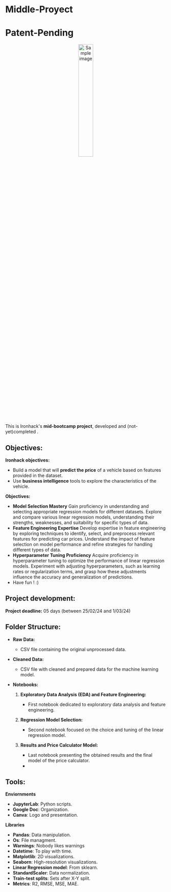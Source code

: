 # Middle-Proyect
# Patent-Pending

<p align="center">
  <img src="![image](https://github.com/carloscuerda9/Middle-Proyect/assets/157844996/d1c48f75-7f9b-4f5f-90ce-d47c4a6a60c9)
" alt="Sample image" width="30%">
</p>

This is Ironhack's **mid-bootcamp project**, developed and (not-yet)completed .


## Objectives:

**Ironhack objectives:**
* Build a model that will **predict the price** of a vehicle based on features provided in the dataset.
* Use **business intelligence** tools to explore the characteristics of the vehicle.

**Objectives:**
* **Model Selection Mastery** Gain proficiency in understanding and selecting appropriate regression models for different datasets. Explore and compare various linear regression models, understanding their strengths, weaknesses, and suitability for specific types of data.
* **Feature Engineering Expertise** Develop expertise in feature engineering by exploring techniques to identify, select, and preprocess relevant features for predicting car prices. Understand the impact of feature selection on model performance and refine strategies for handling different types of data.
* **Hyperparameter Tuning Proficiency** Acquire proficiency in hyperparameter tuning to optimize the performance of linear regression models. Experiment with adjusting hyperparameters, such as learning rates or regularization terms, and grasp how these adjustments influence the accuracy and generalization of predictions.
* Have fun ! :)

## Project development:

**Project deadline:** 05 days (between 25/02/24 and 1/03/24)

## Folder Structure:

- **Raw Data:**
  - CSV file containing the original unprocessed data.

- **Cleaned Data:**
  - CSV file with cleaned and prepared data for the machine learning model.

- **Notebooks:**
  1. **Exploratory Data Analysis (EDA) and Feature Engineering:**
      - First notebook dedicated to exploratory data analysis and feature engineering.

  2. **Regression Model Selection:**
      - Second notebook focused on the choice and tuning of the linear regression model.

  3. **Results and Price Calculator Model:**
      - Last notebook presenting the obtained results and the final model of the price calculator.
      - 
## Tools:

**Enviornments**
* **JupyterLab**: Python scripts.
* **Google Doc**: Organization. 
* **Canva**: Logo and presentation.

**Libraries**
* **Pandas**: Data manipulation.
* **Os**: File managment.
* **Warnings**: Nobody likes warnings
* **Datetime**: To play with time.
* **Matplotlib**: 2D visualizations.
* **Seaborn**: High-resolution visualizations.
* **Linear Regression model**: From sklearn.
* **StandardScaler**: Data normalization.
* **Train-test splits**: Sets after X-Y split.
* **Metrics**: R2, RMSE, MSE, MAE.
